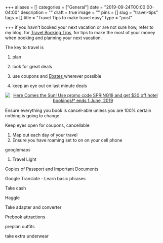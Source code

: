 +++
aliases = []
categories = ["General"]
date = "2019-09-24T00:00:00-04:00"
description = ""
draft = true
image = ""
pins = []
slug = "travel-tips"
tags = []
title = "Travel Tips to make travel easy"
type = "post"

+++
if you havn't booked your next vacation or are not sure how, refer to my blog, for [Travel Booking Tips](www.skytravelblogger.com/travel-booking-tips "Travel Booking Tips"), for tips to make the most of your money when booking and planning your next vacation.

The key to travel is 

1) plan

2) look for great deals

3) use coupons and [Ebates ](https://www.rakuten.com/r/SHETAL23?eeid=28187 "Ebates")wherever possible

4) keep an eye out on last minute deals

<center><a href="https://click.linksynergy.com/fs-bin/click?id=nQsQ9KIbfXA&offerid=228650.392&type=4&subid=0"><IMG alt="Here Comes the Sun! Use promo code SPRING19 and get $30 off hotel bookings!* ends 1 June, 2019" border="0" src="https://s3-us-west-2.amazonaws.com/lmt-marketing/campaigns/spring/2019/affiliate_banners/lmt/336x280.jpg"></a><IMG border="0" width="1" height="1" src="https://ad.linksynergy.com/fs-bin/show?id=nQsQ9KIbfXA&bids=228650.392&type=4&subid=0"></center>

Ensure everything you book is cancel-able unless you are 100% certain nothing is going to change. 

Keep eyes open for coupons, cancellable

1. Map out each day of your travel
2. Ensure you have roaming set to on on your cell phone

googlemaps

1. Travel Light

Copies of Passport and Important Documents

Google Translate - Learn basic phrases

Take cash

Haggle

Take adapter and converter

Prebook attractions

preplan outfits

take extra underwear